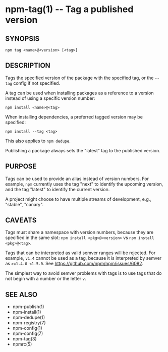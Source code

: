npm-tag(1) -- Tag a published version
=====================================

## SYNOPSIS

    npm tag <name>@<version> [<tag>]

## DESCRIPTION

Tags the specified version of the package with the specified tag, or the
`--tag` config if not specified.

A tag can be used when installing packages as a reference to a version instead
of using a specific version number:

    npm install <name>@<tag>

When installing dependencies, a preferred tagged version may be specified:

    npm install --tag <tag>

This also applies to `npm dedupe`.

Publishing a package always sets the "latest" tag to the published version.

## PURPOSE

Tags can be used to provide an alias instead of version numbers.  For
example, `npm` currently uses the tag "next" to identify the upcoming
version, and the tag "latest" to identify the current version.

A project might choose to have multiple streams of development, e.g.,
"stable", "canary".

## CAVEATS

Tags must share a namespace with version numbers, because they are
specified in the same slot: `npm install <pkg>@<version>` vs `npm
install <pkg>@<tag>`.

Tags that can be interpreted as valid semver ranges will be
rejected. For example, `v1.4` cannot be used as a tag, because it is
interpreted by semver as `>=1.4.0 <1.5.0`.  See
<https://github.com/npm/npm/issues/6082>.

The simplest way to avoid semver problems with tags is to use tags
that do not begin with a number or the letter `v`.

## SEE ALSO

* npm-publish(1)
* npm-install(1)
* npm-dedupe(1)
* npm-registry(7)
* npm-config(1)
* npm-config(7)
* npm-tag(3)
* npmrc(5)
